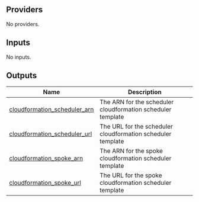 <!-- BEGIN_TF_DOCS -->
## Providers

No providers.

## Inputs

No inputs.

## Outputs

| Name | Description |
|------|-------------|
| <a name="output_cloudformation_scheduler_arn"></a> [cloudformation\_scheduler\_arn](#output\_cloudformation\_scheduler\_arn) | The ARN for the scheduler cloudformation scheduler template |
| <a name="output_cloudformation_scheduler_url"></a> [cloudformation\_scheduler\_url](#output\_cloudformation\_scheduler\_url) | The URL for the scheduler cloudformation scheduler template |
| <a name="output_cloudformation_spoke_arn"></a> [cloudformation\_spoke\_arn](#output\_cloudformation\_spoke\_arn) | The ARN for the spoke cloudformation scheduler template |
| <a name="output_cloudformation_spoke_url"></a> [cloudformation\_spoke\_url](#output\_cloudformation\_spoke\_url) | The URL for the spoke cloudformation scheduler template |
<!-- END_TF_DOCS -->